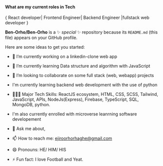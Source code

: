 
#### What are my current roles in Tech


   { React developer| Frontend Engineer| Backend Engineer |fullstack web developer } 

**Ben-Orho/Ben-Orho** is a ✨ _special_ ✨ repository because its `README.md` (this file) appears on your GitHub profile.

Here are some ideas to get you started:

- 🔭 I’m currently working on a linkedin-clone web app
- 🌱 I’m currently learning Data structure and algorithm with JavaScript
- 👯 I’m looking to collaborate on some full stack (web, webapp) projects
- I'm currently learning backend web development with the use of python
-  🤹🏾‍♀️ Major Tech Skills: ReactJS ecosystem, HTML, CSS, SCSS, Tailwind, JavaScript, APIs, NodeJs(Express), Firebase, TypeScript, SQL, MongoDB, python.
-  I'm also currently enrolled with microverse leanrning software developement



- 💬 Ask me about,
- 📫 How to reach me: 
              <a href='#'>ejiroorhorhaghe@gmail.com</a>
- 😄 Pronouns: HE/ HIM/ HIS
- ⚡ Fun fact: I love Football and Yeat.

